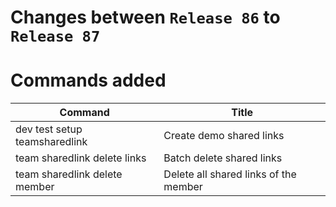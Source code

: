 # Changes between `Release 86` to `Release 87`

# Commands added

| Command                       | Title                                 |
|-------------------------------|---------------------------------------|
| dev test setup teamsharedlink | Create demo shared links              |
| team sharedlink delete links  | Batch delete shared links             |
| team sharedlink delete member | Delete all shared links of the member |



